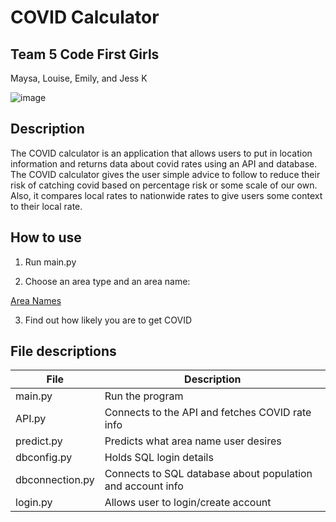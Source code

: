 # COVID Calculator

## Team 5 Code First Girls
Maysa, Louise, Emily, and Jess K

![image](https://user-images.githubusercontent.com/83308735/180663618-639532f5-18b1-4b8b-9bff-473e6c09f40d.png)

## Description

The COVID calculator is an application that allows users to put in location information and returns data about covid rates using an API and database. The COVID calculator gives the user simple advice to follow to reduce their risk of catching covid based on percentage risk or some scale of our own. Also, it compares local rates to nationwide rates to give users some context to their local rate.

## How to use

1. Run main.py

2. Choose an area type and an area name:

[Area Names](https://github.com/jessicakan789/team5/blob/main/utla_area_names.txt)

3. Find out how likely you are to get COVID


## File descriptions

| File | Description |
| ------- | -------------------------- |
| main.py | Run the program |
| API.py | Connects to the API and fetches COVID rate info |
| predict.py | Predicts what area name user desires |
| dbconfig.py | Holds SQL login details |
| dbconnection.py | Connects to SQL database about population and account info |
| login.py | Allows user to login/create account |



